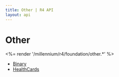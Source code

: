 ```yaml
---
title: Other | R4 API
layout: api
---
```


# Other

<%= render '/millennium/r4/foundation/other.*' %>

* [Binary](/millennium/r4/foundation/other/binary)
* [HealthCards](/millennium/r4/foundation/other/health-cards)